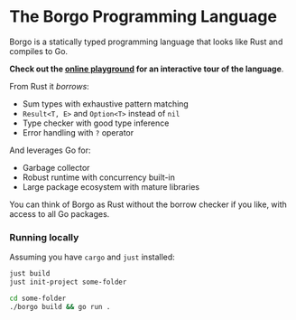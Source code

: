 # The Borgo Programming Language

Borgo is a statically typed programming language that looks like Rust and
compiles to Go.

**Check out the [online playground](https://borgo-lang.github.io/playground/)
for an interactive tour of the language**.

From Rust it _borrows_:

- Sum types with exhaustive pattern matching
- `Result<T, E>` and `Option<T>` instead of `nil`
- Type checker with good type inference
- Error handling with `?` operator

And leverages Go for:

- Garbage collector
- Robust runtime with concurrency built-in
- Large package ecosystem with mature libraries

You can think of Borgo as Rust without the borrow checker if you like, with
access to all Go packages.

### Running locally

Assuming you have `cargo` and `just` installed:

```bash
just build
just init-project some-folder

cd some-folder
./borgo build && go run .
```
